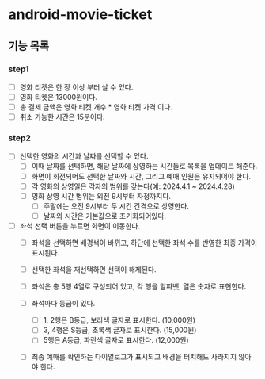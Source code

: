 # android-movie-ticket

## 기능 목록

### step1

- [ ] 영화 티켓은 한 장 이상 부터 살 수 있다.
- [ ] 영화 티켓은 13000원이다.
- [ ] 총 결제 금액은 영화 티켓 개수 * 영화 티켓 가격 이다.
- [ ] 취소 가능한 시간은 15분이다.

### step2

- [ ] 선택한 영화의 시간과 날짜를 선택할 수 있다.
    - [ ] 이때 날짜를 선택하면, 해당 날짜에 상영하는 시간들로 목록을 업데이트 해준다.
    - [ ] 화면이 회전되어도 선택한 날짜와 시간, 그리고 예매 인원은 유지되어야 한다.
    - [ ] 각 영화의 상영일은 각자의 범위를 갖는다(예: 2024.4.1 ~ 2024.4.28)
    - [ ] 영화 상영 시간 범위는 외전 9시부터 자정까지다.
        - [ ] 주말에는 오전 9시부터 두 시간 간격으로 상영한다.
        - [ ] 날짜와 시간은 기본값으로 초기화되어있다.
- [ ] 좌석 선택 버튼을 누르면 화면이 이동한다.
    - [ ] 좌석을 선택하면 배경색이 바뀌고, 하단에 선택한 좌석 수를 반영한 최종 가격이 표시된다.
    - [ ] 선택한 좌석을 재선택하면 선택이 해제된다.
    - [ ] 좌석은 총 5행 4열로 구성되어 있고, 각 행을 알파벳, 열은 숫자로 표현한다.
    - [ ] 좌석마다 등급이 있다.
        - [ ] 1, 2행은 B등급, 보라색 글자로 표시한다. (10,000원)
        - [ ] 3, 4행은 S등급, 초록색 글자로 표시한다. (15,000원)
        - [ ] 5행은 A등급, 파란색 글자로 표시한다. (12,000원)
    - [ ] 최종 예매를 확인하는 다이얼로그가 표시되고 배경을 터치해도 사라지지 않아야 한다.

